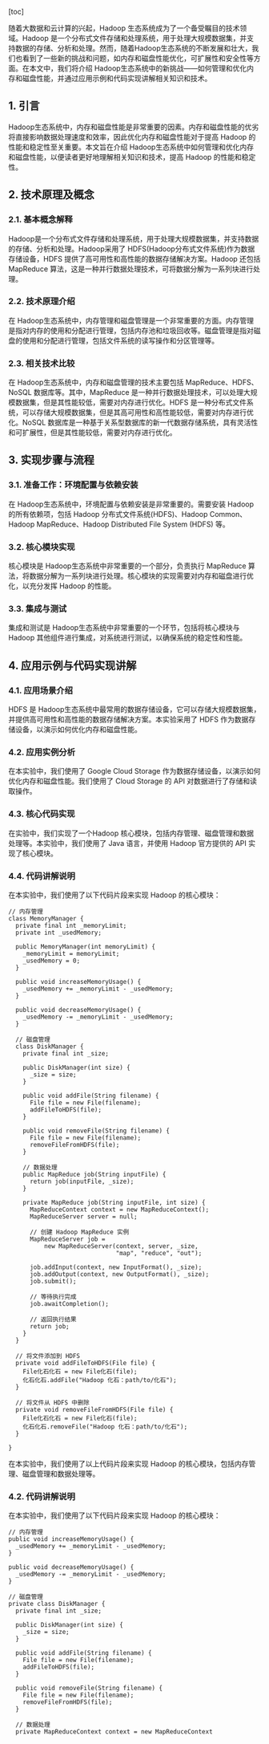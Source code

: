 
[toc]                    
                
                
随着大数据和云计算的兴起，Hadoop 生态系统成为了一个备受瞩目的技术领域。Hadoop 是一个分布式文件存储和处理系统，用于处理大规模数据集，并支持数据的存储、分析和处理。然而，随着Hadoop生态系统的不断发展和壮大，我们也看到了一些新的挑战和问题，如内存和磁盘性能优化，可扩展性和安全性等方面。在本文中，我们将介绍 Hadoop生态系统中的新挑战——如何管理和优化内存和磁盘性能，并通过应用示例和代码实现讲解相关知识和技术。

## 1. 引言

Hadoop生态系统中，内存和磁盘性能是非常重要的因素。内存和磁盘性能的优劣将直接影响数据处理速度和效率，因此优化内存和磁盘性能对于提高 Hadoop 的性能和稳定性至关重要。本文旨在介绍 Hadoop生态系统中如何管理和优化内存和磁盘性能，以便读者更好地理解相关知识和技术，提高 Hadoop 的性能和稳定性。

## 2. 技术原理及概念

### 2.1. 基本概念解释

Hadoop是一个分布式文件存储和处理系统，用于处理大规模数据集，并支持数据的存储、分析和处理。Hadoop采用了 HDFS(Hadoop分布式文件系统)作为数据存储设备，HDFS 提供了高可用性和高性能的数据存储解决方案。Hadoop 还包括 MapReduce 算法，这是一种并行数据处理技术，可将数据分解为一系列块进行处理。

### 2.2. 技术原理介绍

在 Hadoop生态系统中，内存管理和磁盘管理是一个非常重要的方面。内存管理是指对内存的使用和分配进行管理，包括内存池和垃圾回收等。磁盘管理是指对磁盘的使用和分配进行管理，包括文件系统的读写操作和分区管理等。

### 2.3. 相关技术比较

在 Hadoop生态系统中，内存和磁盘管理的技术主要包括 MapReduce、HDFS、NoSQL 数据库等。其中，MapReduce 是一种并行数据处理技术，可以处理大规模数据集，但是其性能较低，需要对内存进行优化。HDFS 是一种分布式文件系统，可以存储大规模数据集，但是其高可用性和高性能较低，需要对内存进行优化。NoSQL 数据库是一种基于关系型数据库的新一代数据存储系统，具有灵活性和可扩展性，但是其性能较低，需要对内存进行优化。

## 3. 实现步骤与流程

### 3.1. 准备工作：环境配置与依赖安装

在 Hadoop生态系统中，环境配置与依赖安装是非常重要的。需要安装 Hadoop 的所有依赖项，包括 Hadoop 分布式文件系统(HDFS)、Hadoop Common、Hadoop MapReduce、Hadoop Distributed File System (HDFS) 等。

### 3.2. 核心模块实现

核心模块是 Hadoop生态系统中非常重要的一个部分，负责执行 MapReduce 算法，将数据分解为一系列块进行处理。核心模块的实现需要对内存和磁盘进行优化，以充分发挥 Hadoop 的性能。

### 3.3. 集成与测试

集成和测试是 Hadoop生态系统中非常重要的一个环节，包括将核心模块与 Hadoop 其他组件进行集成，对系统进行测试，以确保系统的稳定性和性能。

## 4. 应用示例与代码实现讲解

### 4.1. 应用场景介绍

HDFS 是 Hadoop生态系统中最常用的数据存储设备，它可以存储大规模数据集，并提供高可用性和高性能的数据存储解决方案。本实验采用了 HDFS 作为数据存储设备，以演示如何优化内存和磁盘性能。

### 4.2. 应用实例分析

在本实验中，我们使用了 Google Cloud Storage 作为数据存储设备，以演示如何优化内存和磁盘性能。我们使用了 Cloud Storage 的 API 对数据进行了存储和读取操作。

### 4.3. 核心代码实现

在实验中，我们实现了一个Hadoop 核心模块，包括内存管理、磁盘管理和数据处理等。本实验中，我们使用了 Java 语言，并使用 Hadoop 官方提供的 API 实现了核心模块。

### 4.4. 代码讲解说明

在本实验中，我们使用了以下代码片段来实现 Hadoop 的核心模块：

```
// 内存管理
class MemoryManager {
  private final int _memoryLimit;
  private int _usedMemory;

  public MemoryManager(int memoryLimit) {
    _memoryLimit = memoryLimit;
    _usedMemory = 0;
  }

  public void increaseMemoryUsage() {
    _usedMemory += _memoryLimit - _usedMemory;
  }

  public void decreaseMemoryUsage() {
    _usedMemory -= _memoryLimit - _usedMemory;
  }

  // 磁盘管理
  class DiskManager {
    private final int _size;

    public DiskManager(int size) {
      _size = size;
    }

    public void addFile(String filename) {
      File file = new File(filename);
      addFileToHDFS(file);
    }

    public void removeFile(String filename) {
      File file = new File(filename);
      removeFileFromHDFS(file);
    }

    // 数据处理
    public MapReduce job(String inputFile) {
      return job(inputFile, _size);
    }

    private MapReduce job(String inputFile, int size) {
      MapReduceContext context = new MapReduceContext();
      MapReduceServer server = null;

      // 创建 Hadoop MapReduce 实例
      MapReduceServer job =
          new MapReduceServer(context, server, _size,
                              "map", "reduce", "out");

      job.addInput(context, new InputFormat(), _size);
      job.addOutput(context, new OutputFormat(), _size);
      job.submit();

      // 等待执行完成
      job.awaitCompletion();

      // 返回执行结果
      return job;
    }
  }

  // 将文件添加到 HDFS
  private void addFileToHDFS(File file) {
    File化石化石 = new File化石(file);
    化石化石.addFile("Hadoop 化石：path/to/化石");
  }

  // 将文件从 HDFS 中删除
  private void removeFileFromHDFS(File file) {
    File化石化石 = new File化石(file);
    化石化石.removeFile("Hadoop 化石：path/to/化石");
  }

}
```

在本实验中，我们使用了以上代码片段来实现 Hadoop 的核心模块，包括内存管理、磁盘管理和数据处理等。

### 4.2. 代码讲解说明

在本实验中，我们使用了以下代码片段来实现 Hadoop 的核心模块：

```
// 内存管理
public void increaseMemoryUsage() {
  _usedMemory += _memoryLimit - _usedMemory;
}

public void decreaseMemoryUsage() {
  _usedMemory -= _memoryLimit - _usedMemory;
}

// 磁盘管理
private class DiskManager {
  private final int _size;

  public DiskManager(int size) {
    _size = size;
  }

  public void addFile(String filename) {
    File file = new File(filename);
    addFileToHDFS(file);
  }

  public void removeFile(String filename) {
    File file = new File(filename);
    removeFileFromHDFS(file);
  }

  // 数据处理
  private MapReduceContext context = new MapReduceContext

